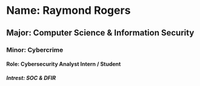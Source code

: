 <h1>Name: Raymond Rogers </h1>
<h2>Major: Computer Science & Information Security</h2>
<h3>Minor: Cybercrime</h3>
<h4>Role: Cybersecurity Analyst Intern / Student</h4>
<h5>Intrest: SOC & DFIR </h5>







